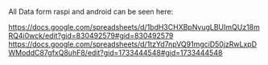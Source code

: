 All Data form raspi and android can be seen here: 

https://docs.google.com/spreadsheets/d/1bdH3CHXBpNyugLBUImQUz18mRQ4i0wck/edit?gid=830492579#gid=830492579
https://docs.google.com/spreadsheets/d/1tzYd7npVQ91mgciD50jzRwLxpDWModdC87gfxQ8uhF8/edit?gid=1733444548#gid=1733444548
